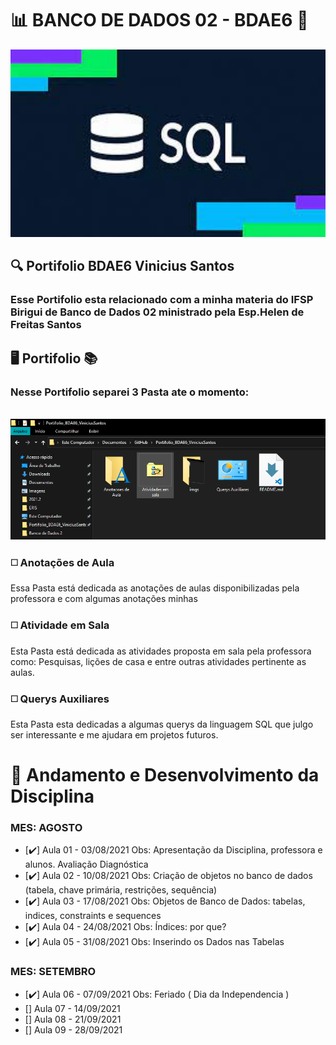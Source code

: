 # :bar_chart: BANCO DE DADOS 02 - BDAE6 :minidisc:	
<img src="https://github.com/ViniciusKanh/Portifolio_BDAE6_ViniciusSantos/blob/main/imgs/CAPA.gif" width="600" height="300" />


## :mag: Portifolio BDAE6 Vinicius Santos
### Esse Portifolio esta relacionado com a minha materia do IFSP Birigui de Banco de Dados 02 ministrado pela Esp.Helen de Freitas Santos

## :desktop_computer: Portifolio :books:

### Nesse Portifolio separei 3 Pasta ate o momento:

<br><img src="imgs/BDAE6.PNG" alt="Página Principal"/><br>

### :white_medium_square: Anotações de Aula
  Essa Pasta está dedicada as anotações de aulas disponibilizadas pela professora e com algumas anotações minhas 
  
### :white_medium_square: Atividade em Sala
   Esta Pasta está dedicada as atividades proposta em sala pela professora como: Pesquisas, lições de casa e entre outras atividades pertinente as aulas.
   
### :white_medium_square: Querys Auxiliares
  Esta Pasta esta dedicadas a algumas querys da linguagem SQL que julgo ser interessante e me ajudara em projetos futuros.
  
# :large_orange_diamond: Andamento e Desenvolvimento da Disciplina 

###  MES: AGOSTO

- [:heavy_check_mark:] Aula 01 - 03/08/2021 Obs: 	Apresentação da Disciplina, professora e alunos. Avaliação Diagnóstica
- [:heavy_check_mark:] Aula 02 - 10/08/2021 Obs:  Criação de objetos no banco de dados (tabela, chave primária, restrições, sequência)
- [:heavy_check_mark:] Aula 03 - 17/08/2021 Obs:  Objetos de Banco de Dados: tabelas, indices, constraints e sequences
- [:heavy_check_mark:] Aula 04 - 24/08/2021 Obs:  Índices: por que?
- [:heavy_check_mark:] Aula 05 - 31/08/2021 Obs:  Inserindo os Dados nas Tabelas

###  MES: SETEMBRO

- [:heavy_check_mark:] Aula 06 - 07/09/2021 Obs: Feriado ( Dia da Independencia )
- [] Aula 07 - 14/09/2021
- [] Aula 08 - 21/09/2021
- [] Aula 09 - 28/09/2021


